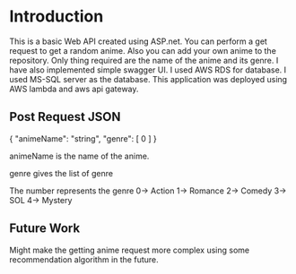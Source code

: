 # Introduction 
This is a basic Web API created using ASP.net. You can perform a get request to get a random anime. Also you can add your own anime to the repository. Only thing required are the name of the anime and its genre.
I have also implemented simple swagger UI. I used AWS RDS for database. I used MS-SQL server as the database. This application was deployed using AWS lambda and aws api gateway.

## Post Request JSON
{
  "animeName": "string",
  "genre": [
    0
  ]
}

animeName is the name of the anime.

genre gives the list of genre

The number represents the genre
0-> Action
1-> Romance
2-> Comedy
3-> SOL
4-> Mystery

## Future Work 
Might make the getting anime request more complex using some recommendation algorithm in the future.

